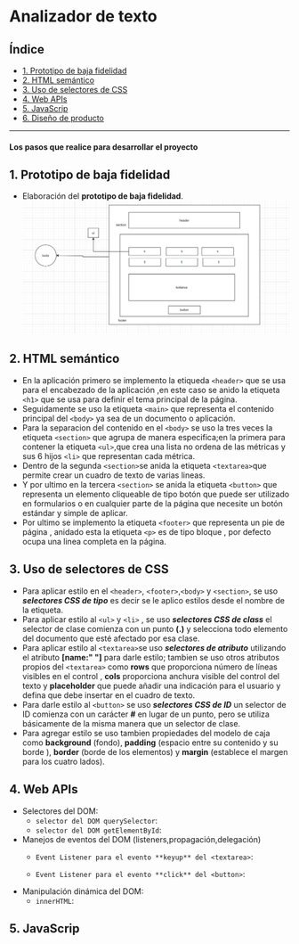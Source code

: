 # Analizador de texto

## Índice

* [1. Prototipo de baja fidelidad](#1-Prototipo-de-baja-fidelidad)
* [2. HTML semántico](#2-HTML-semántico)
* [3. Uso de selectores de CSS](#3-Uso-de-selectores-de-CSS)
* [4. Web APIs](#4-Web-APIs)
* [5. JavaScrip](#5-JavaScrip)
* [6. Diseño de producto](#6-Diseño-de-producto)


***
#### Los pasos que realice para desarrollar el proyecto
## 1. Prototipo de baja fidelidad

* Elaboración del **prototipo de baja fidelidad**.
![Prototipo de B.f.](<Prototipo de B.F..png>)


## 2. HTML semántico
* En la aplicación primero se implemento la etiqueda `<header>` que se usa para el encabezado de la aplicación ,en este caso se anido la etiqueta `<h1>` que se usa para definir el tema principal de la página.
* Seguidamente se uso la etiqueta `<main>` que representa el contenido principal del `<body>` ya sea de un documento o aplicación.
* Para la separacion del contenido en el `<body>` se uso la tres veces la etiqueta `<section>` que agrupa de manera especifica;en la primera para contener la etiqueta `<ul>`,que crea una lista no ordena de las métricas y sus 6 hijos `<li>` que representan cada métrica.
* Dentro de la segunda `<section>`se anida la etiqueta `<textarea>`que permite crear un cuadro de texto de varias lineas.
* Y por ultimo en la tercera `<section>` se anida la etiqueta `<button>` que representa un elemento cliqueable de tipo botón que puede ser utilizado en formularios o en cualquier parte de la página que necesite un botón estándar y simple de aplicar.
* Por ultimo se implemento la etiqueta `<footer>` que representa un pie de página , anidado esta la etiqueta `<p>` es de tipo bloque , por defecto ocupa una linea completa en la página.

## 3. Uso de selectores de CSS

* Para aplicar estilo en el `<header>`, `<footer>`,`<body>` y `<section>`, se uso ***selectores CSS de tipo*** es decir se le aplico estilos desde el nombre de la etiqueta.
* Para aplicar estilo al `<ul>` y `<li>` , se uso ***selectores CSS de class*** el selector de clase comienza con un punto **(.)** y selecciona todo elemento del documento que esté afectado por esa clase.
* Para aplicar estilo al `<textarea>`se uso ***selectores de atributo*** utilizando el atributo **[name:" "]** para darle estilo; tambien se uso otros atributos propios del `<textarea>` como **rows** que proporciona número de líneas visibles en el control , **cols** proporciona anchura visible del control del texto y **placeholder** que puede añadir una indicación para el usuario y defina que debe insertar en el cuadro de texto. 
* Para darle estilo al `<button>` se uso ***selectores CSS de ID*** un selector de ID comienza con un carácter **#** en lugar de un punto, pero se utiliza básicamente de la misma manera que un selector de clase.
* Para agregar estilo se uso tambien propiedades del modelo de caja como **background** (fondo), **padding** (espacio entre su contenido y su borde ), **border** (borde de los elementos) y **margin** (establece el margen para los cuatro lados).


## 4. Web APIs

* Selectores del DOM:
  - `selector del DOM querySelector`: 
  - `selector del DOM getElementById`: 
* Manejos de eventos del DOM (listeners,propagación,delegación)
  - `Event Listener para el evento **keyup** del <textarea>`: 

  - `Event Listener para el evento **click** del <button>`: 
* Manipulación dinámica del DOM:
  - `innerHTML`: 

  

## 5. JavaScrip



